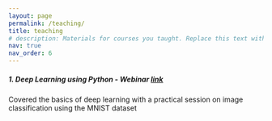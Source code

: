 ```yaml
---
layout: page
permalink: /teaching/
title: teaching
# description: Materials for courses you taught. Replace this text with your description.
nav: true
nav_order: 6
---
```


##### 1. Deep Learning using Python - Webinar [link](https://www.youtube.com/watch?v=WbebH5Fbl5I)
Covered the basics of deep learning with a practical session on image classification using the MNIST dataset
